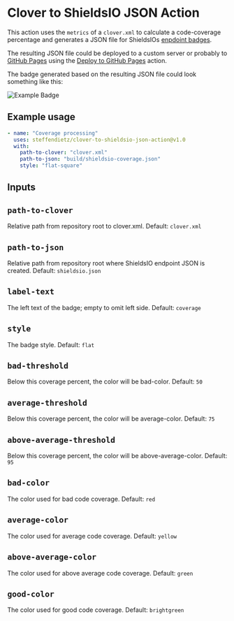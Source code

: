 # Clover to ShieldsIO JSON Action

This action uses the `metrics` of a `clover.xml` to calculate a code-coverage percentage and generates a JSON file for ShieldsIOs [enpdoint badges](https://shields.io/endpoint).

The resulting JSON file could be deployed to a custom server or probably to [GitHub Pages](https://pages.github.com) using the [Deploy to GitHub Pages](https://github.com/marketplace/actions/deploy-to-github-pages) action.

The badge generated based on the resulting JSON file could look something like this:

![Example Badge](https://img.shields.io/badge/coverage-91.02%25-green)

## Example usage

```yml
- name: "Coverage processing"
  uses: steffendietz/clover-to-shieldsio-json-action@v1.0
  with:
    path-to-clover: "clover.xml"
    path-to-json: "build/shieldsio-coverage.json"
    style: "flat-square"
```

## Inputs

## `path-to-clover`
Relative path from repository root to clover.xml.
Default: `clover.xml`
## `path-to-json`
Relative path from repository root where ShieldsIO endpoint JSON is created.
Default: `shieldsio.json`
## `label-text`
The left text of the badge; empty to omit left side.
Default: `coverage`
## `style`
The badge style.
Default: `flat`
## `bad-threshold`
Below this coverage percent, the color will be bad-color.
Default: `50`
## `average-threshold`
Below this coverage percent, the color will be average-color.
Default: `75`
## `above-average-threshold`
Below this coverage percent, the color will be above-average-color.
Default: `95`
## `bad-color`
The color used for bad code coverage.
Default: `red`
## `average-color`
The color used for average code coverage.
Default: `yellow`
## `above-average-color`
The color used for above average code coverage.
Default: `green`
## `good-color`
The color used for good code coverage.
Default: `brightgreen`